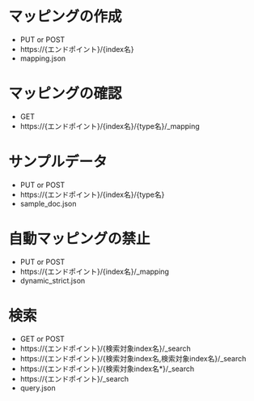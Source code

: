 # マッピングの作成

- PUT or POST
- https://{エンドポイント}/{index名}
- mapping.json

# マッピングの確認

- GET
- https://{エンドポイント}/{index名}/{type名}/_mapping

# サンプルデータ

- PUT or POST
- https://{エンドポイント}/{index名}/{type名}
- sample_doc.json

# 自動マッピングの禁止

- PUT or POST
- https://{エンドポイント}/{index名}/_mapping
- dynamic_strict.json

# 検索

- GET or POST
- https://{エンドポイント}/{検索対象index名}/_search
- https://{エンドポイント}/{検索対象index名,検索対象index名}/_search
- https://{エンドポイント}/{検索対象index名*}/_search
- https://{エンドポイント}/_search
- query.json